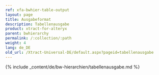 ```yaml
---
ref: xfa-bwhier-table-output
layout: page
title: Ausgabeformat
description: Tabellenausgabe
product: xtract-for-alteryx
parent: bwhierarchy
permalink: /:collection/:path
weight: 4
lang: de_DE
old_url: /Xtract-Universal-DE/default.aspx?pageid=tabellenausgabe
---
```

{% include _content/de/bw-hierarchien/tabellenausgabe.md %}



